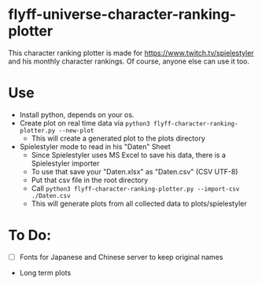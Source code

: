 # flyff-universe-character-ranking-plotter

This character ranking plotter is made for https://www.twitch.tv/spielestyler and his monthly character rankings.
Of course, anyone else can use it too.

# Use
- Install python, depends on your os.
- Create plot on real time data via ```python3 flyff-character-ranking-plotter.py --new-plot```
    - This will create a generated plot to the plots directory
- Spielestyler mode to read in his "Daten" Sheet
    - Since Spielestyler uses MS Excel to save his data, there is a Spielestyler importer
    - To use that save your "Daten.xlsx" as "Daten.csv" (CSV UTF-8)
    - Put that csv file in the root directory
    - Call ```python3 flyff-character-ranking-plotter.py --import-csv ./Daten.csv```
    - This will generate plots from all collected data to plots/spielestyler

# To Do:
- [ ] Fonts for Japanese and Chinese server to keep original names
- Long term plots